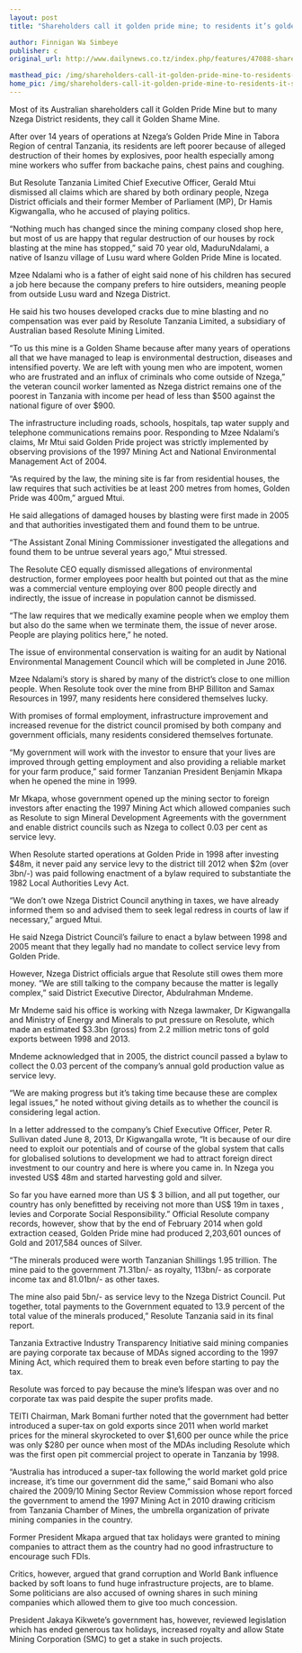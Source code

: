 ```yaml
---
layout: post
title: "Shareholders call it golden pride mine; to residents it’s golden shame"

author: Finnigan Wa Simbeye
publisher: c
original_url: http://www.dailynews.co.tz/index.php/features/47088-shareholders-call-it-golden-pride-mine-to-residents-it-s-golden-shame

masthead_pic: /img/shareholders-call-it-golden-pride-mine-to-residents-it-s-golden-shame/pic_1.jpg
home_pic: /img/shareholders-call-it-golden-pride-mine-to-residents-it-s-golden-shame/pic_1_home.jpg
---
```


<span class="drop-cap">M</span>ost of its Australian shareholders call it Golden Pride Mine but to many Nzega District residents, they call it Golden Shame Mine.

After over 14 years of operations at Nzega’s Golden Pride Mine in Tabora Region of central Tanzania, its residents are left poorer because of alleged destruction of their homes by explosives, poor health especially among mine workers who suffer from backache pains, chest pains and coughing.

But Resolute Tanzania Limited Chief Executive Officer, Gerald Mtui dismissed all claims which are shared by both ordinary people, Nzega District officials and their former Member of Parliament (MP), Dr Hamis Kigwangalla, who he accused of playing politics.

“Nothing much has changed since the mining company closed shop here, but most of us are happy that regular destruction of our houses by rock blasting at the mine has stopped,” said 70 year old, MaduruNdalami, a native of Isanzu village of Lusu ward where Golden Pride Mine is located.

Mzee Ndalami who is a father of eight said none of his children has secured a job here because the company prefers to hire outsiders, meaning people from outside Lusu ward and Nzega District.

He said his two houses developed cracks due to mine blasting and no compensation was ever paid by Resolute Tanzania Limited, a subsidiary of Australian based Resolute Mining Limited.

“To us this mine is a Golden Shame because after many years of operations all that we have managed to leap is environmental destruction, diseases and intensified poverty. We are left with young men who are impotent, women who are frustrated and an influx of criminals who come outside of Nzega,” the veteran council worker lamented as Nzega district remains one of the poorest in Tanzania with income per head of less than $500 against the national figure of over $900.

The infrastructure including roads, schools, hospitals, tap water supply and telephone communications remains poor. Responding to Mzee Ndalami’s claims, Mr Mtui said Golden Pride project was strictly implemented by observing provisions of the 1997 Mining Act and National Environmental Management Act of 2004.

“As required by the law, the mining site is far from residential houses, the law requires that such activities be at least 200 metres from homes, Golden Pride was 400m,” argued Mtui.

He said allegations of damaged houses by blasting were first made in 2005 and that authorities investigated them and found them to be untrue.

“The Assistant Zonal Mining Commissioner investigated the allegations and found them to be untrue several years ago,” Mtui stressed.

The Resolute CEO equally dismissed allegations of environmental destruction, former employees poor health but pointed out that as the mine was a commercial venture employing over 800 people directly and indirectly, the issue of increase in population cannot be dismissed.

“The law requires that we medically examine people when we employ them but also do the same when we terminate them, the issue of never arose. People are playing politics here,” he noted.

The issue of environmental conservation is waiting for an audit by National Environmental Management Council which will be completed in June 2016.

Mzee Ndalami’s story is shared by many of the district’s close to one million people. When Resolute took over the mine from BHP Billiton and Samax Resources in 1997, many residents here considered themselves lucky.

With promises of formal employment, infrastructure improvement and increased revenue for the district council promised by both company and government officials, many residents considered themselves fortunate.

“My government will work with the investor to ensure that your lives are improved through getting employment and also providing a reliable market for your farm produce,” said former Tanzanian President Benjamin Mkapa when he opened the mine in 1999.

Mr Mkapa, whose government opened up the mining sector to foreign investors after enacting the 1997 Mining Act which allowed companies such as Resolute to sign Mineral Development Agreements with the government and enable district councils such as Nzega to collect 0.03 per cent as service levy.

When Resolute started operations at Golden Pride in 1998 after investing $48m, it never paid any service levy to the district till 2012 when $2m (over 3bn/-) was paid following enactment of a bylaw required to substantiate the 1982 Local Authorities Levy Act.

“We don’t owe Nzega District Council anything in taxes, we have already informed them so and advised them to seek legal redress in courts of law if necessary,” argued Mtui.

He said Nzega District Council’s failure to enact a bylaw between 1998 and 2005 meant that they legally had no mandate to collect service levy from Golden Pride.

However, Nzega District officials argue that Resolute still owes them more money. “We are still talking to the company because the matter is legally complex,” said District Executive Director, Abdulrahman Mndeme.

Mr Mndeme said his office is working with Nzega lawmaker, Dr Kigwangalla and Ministry of Energy and Minerals to put pressure on Resolute, which made an estimated $3.3bn (gross) from 2.2 million metric tons of gold exports between 1998 and 2013.

Mndeme acknowledged that in 2005, the district council passed a bylaw to collect the 0.03 percent of the company’s annual gold production value as service levy.

“We are making progress but it’s taking time because these are complex legal issues,” he noted without giving details as to whether the council is considering legal action.

In a letter addressed to the company’s Chief Executive Officer, Peter R. Sullivan dated June 8, 2013, Dr Kigwangalla wrote, “It is because of our dire need to exploit our potentials and of course of the global system that calls for globalised solutions to development we had to attract foreign direct investment to our country and here is where you came in. In Nzega you invested US$ 48m and started harvesting gold and silver.

So far you have earned more than US $ 3 billion, and all put together, our country has only benefitted by receiving not more than US$ 19m in taxes , levies and Corporate Social Responsibility.” Official Resolute company records, however, show that by the end of February 2014 when gold extraction ceased, Golden Pride mine had produced 2,203,601 ounces of Gold and 2017,584 ounces of Silver.

“The minerals produced were worth Tanzanian Shillings 1.95 trillion. The mine paid to the government 71.31bn/- as royalty, 113bn/- as corporate income tax and 81.01bn/- as other taxes.

The mine also paid 5bn/- as service levy to the Nzega District Council. Put together, total payments to the Government equated to 13.9 percent of the total value of the minerals produced,” Resolute Tanzania said in its final report.

Tanzania Extractive Industry Transparency Initiative said mining companies are paying corporate tax because of MDAs signed according to the 1997 Mining Act, which required them to break even before starting to pay the tax.

Resolute was forced to pay because the mine’s lifespan was over and no corporate tax was paid despite the super profits made.

TEITI Chairman, Mark Bomani further noted that the government had better introduced a super-tax on gold exports since 2011 when world market prices for the mineral skyrocketed to over $1,600 per ounce while the price was only $280 per ounce when most of the MDAs including Resolute which was the first open pit commercial project to operate in Tanzania by 1998.

“Australia has introduced a super-tax following the world market gold price increase, it’s time our government did the same,” said Bomani who also chaired the 2009/10 Mining Sector Review Commission whose report forced the government to amend the 1997 Mining Act in 2010 drawing criticism from Tanzania Chamber of Mines, the umbrella organization of private mining companies in the country.

Former President Mkapa argued that tax holidays were granted to mining companies to attract them as the country had no good infrastructure to encourage such FDIs.

Critics, however, argued that grand corruption and World Bank influence backed by soft loans to fund huge infrastructure projects, are to blame. Some politicians are also accused of owning shares in such mining companies which allowed them to give too much concession.

President Jakaya Kikwete’s government has, however, reviewed legislation which has ended generous tax holidays, increased royalty and allow State Mining Corporation (SMC) to get a stake in such projects.
